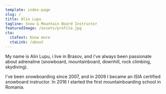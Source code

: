 ```yaml
---
template: index-page
slug: /
title: Alin Lupu
tagline: Snow & Mountain Board Instructor
featuredImage: /assets/profile.jpg
cta:
  ctaText: Know more
  ctaLink: /about
---
```

My name is Alin Lupu, i live in Brasov, and i've always been passionate about adrenaline (snowboard, mountainboard, downhill, rock climbing, skydiving).  

I've been snowboarding since 2007, and in 2009 I became an ISIA certified snowboard instructor. In 2016 I started the first mountainboarding school in Romania.